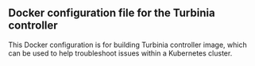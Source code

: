 ## Docker configuration file for the Turbinia controller

This Docker configuration is for building Turbinia controller image, which can
be used to help troubleshoot issues within a Kubernetes cluster.
